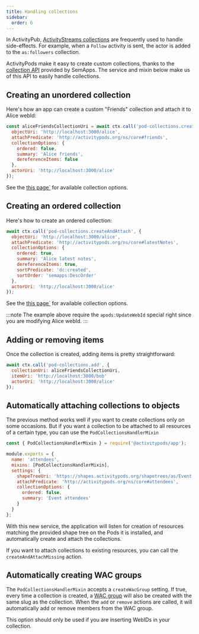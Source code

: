 ```yaml
---
title: Handling collections
sidebar:
  order: 6
---
```


In ActivityPub, [ActivityStreams collections](https://www.w3.org/TR/activitystreams-core/#collections) are frequently used to handle side-effects. For example, when a `Follow` activity is sent, the actor is added to the `as:followers` collection.

ActivityPods make it easy to create custom collections, thanks to the [collection API](/architecture/resources-management/#collections) provided by SemApps. The service and mixin below make us of this API to easily handle collections.

## Creating an unordered collection

Here's how an app can create a custom "Friends" collection and attach it to Alice webId:

```js
const aliceFriendsCollectionUri = await ctx.call('pod-collections.createAndAttach', {
  objectUri: 'http://localhost:3000/alice',
  attachPredicate: 'http://activitypods.org/ns/core#friends',
  collectionOptions: {
    ordered: false,
    summary: 'Alice friends',
    dereferenceItems: false
  },
  actorUri: 'http://localhost:3000/alice'
});
```

See the [this page`](/reference/pod-collections-service/#collection-options) for available collection options.

## Creating an ordered collection

Here's how to create an ordered collection:

```js
await ctx.call('pod-collections.createAndAttach', {
  objectUri: 'http://localhost:3000/alice',
  attachPredicate: 'http://activitypods.org/ns/core#latestNotes',
  collectionOptions: {
    ordered: true,
    summary: 'Alice latest notes',
    dereferenceItems: true,
    sortPredicate: 'dc:created',
    sortOrder: 'semapps:DescOrder'
  },
  actorUri: 'http://localhost:3000/alice'
});
```

See the [this page`](/reference/pod-collections-service/#collection-options) for available collection options.

:::note
The example above require the `apods:UpdateWebId` special right since you are modifying Alice webId.
:::

## Adding or removing items

Once the collection is created, adding items is pretty straightforward:

```js
await ctx.call('pod-collections.add', {
  collectionUri: aliceFriendsCollectionUri,
  itemUri: 'http://localhost:3000/bob'
  actorUri: 'http://localhost:3000/alice'
});
```

## Automatically attaching collections to objects

The previous method works well if you want to create collections only on some occasions. But if you want a collection to be attached to all resources of a certain type, you can use the `PodCollectionsHandlerMixin`

```js
const { PodCollectionsHandlerMixin } = require('@activitypods/app');

module.exports = {
  name: 'attendees',
  mixins: [PodCollectionsHandlerMixin],
  settings: {
    shapeTreeUri: 'https://shapes.activitypods.org/shapetrees/as/Event'
    attachPredicate: 'http://activitypods.org/ns/core#attendees',
    collectionOptions: {
      ordered: false,
      summary: 'Event attendees'
    }
  }
};
```

With this new service, the application will listen for creation of resources matching the provided shape tree on the Pods it is installed, and automatically create and attach the collections.

If you want to attach collections to existing resources, you can call the `createAndAttachMissing` action.

## Automatically creating WAC groups

The `PodCollectionsHandlerMixin` accepts a `createWacGroup` setting. If true, every time a collection is created, a [WAC group](../handling-permissions) will also be created with the same slug as the collection. When the `add` or `remove` actions are called, it will automatically add or remove members from the WAC group.

This option should only be used if you are inserting WebIDs in your collection.
